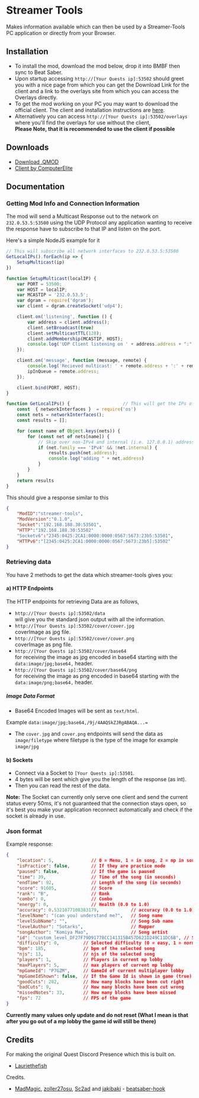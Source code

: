 # Streamer Tools

Makes information available which can then be used by a Streamer-Tools PC application or directly from your Browser.

## Installation
- To install the mod, download the mod below, drop it into BMBF then sync to Beat Saber.
- Upon startup accessing `http://[Your Quests ip]:53502` should greet you with a nice page from which you can get the Download Link for the client and a link to the overlays site from which you can access the Overlays directly.
- To get the mod working on your PC you may want to download the official client. The client and installation instructions are [here](https://github.com/ComputerElite/streamer-tools-client).
- Alternatively you can access `http://[Your Quests ip]:53502/overlays` where you'll find the overlays for use without the client, <br><b>Please Note, that it is recommended to use the client if possible</b>

## Downloads
- [Download .QMOD](https://github.com/EnderdracheLP/streamer-tools/releases/latest)
- [Client by ComputerElite](https://github.com/ComputerElite/streamer-tools-client)

## Documentation
### Getting Mod Info and Connection Information
The mod will send a Multicast Response out to the network on `232.0.53.5:53500` using the UDP Protocol any application wanting to receive the response have to subscribe to that IP and listen on the port.

Here's a simple NodeJS example for it

```js
// This will subscribe all network interfaces to 232.0.53.5:53500
GetLocalIPs().forEach(ip => {
    SetupMulticast(ip)
})

function SetupMulticast(localIP) {
    var PORT = 53500;
    var HOST = localIP;
    var MCASTIP = '232.0.53.5';
    var dgram = require('dgram');
    var client = dgram.createSocket('udp4');

    client.on('listening', function () {
        var address = client.address();
        client.setBroadcast(true)
        client.setMulticastTTL(128); 
        client.addMembership(MCASTIP, HOST);
        console.log('UDP Client listening on ' + address.address + ":" + address.port);
    });

    client.on('message', function (message, remote) {   
        console.log('Recieved multicast: ' + remote.address + ':' + remote.port +' - ' + message);
        ipInQueue = remote.address;
    });

    client.bind(PORT, HOST);
}

function GetLocalIPs() {                    // This will get the IPs of all network interfaces
	const  { networkInterfaces }  = require('os')
    const nets = networkInterfaces();
    const results = [];

    for (const name of Object.keys(nets)) {
        for (const net of nets[name]) {
            // Skip over non-IPv4 and internal (i.e. 127.0.0.1) addresses
            if (net.family === 'IPv4' && !net.internal) {
                results.push(net.address);
                console.log("adding " + net.address)
            }
        }
    }
    return results
}
```

This should give a response similar to this

```json
{
    "ModID":"streamer-tools",
    "ModVersion":"0.1.0",
    "Socket":"192.168.188.30:53501",
    "HTTP":"192.168.188.30:53502"
    "Socketv6":"2345:0425:2CA1:0000:0000:0567:5673:23b5:53501",
    "HTTPv6":"[2345:0425:2CA1:0000:0000:0567:5673:23b5]:53502"
}
```

### Retrieving data
You have 2 methods to get the data which streamer-tools gives you:

#### a) **HTTP Endpoints**

The HTTP endpoints for retrieving Data are as follows, 
- `http://[Your Quests ip]:53502/data` <br> will give you the standard json output with all the information.
- `http://[Your Quests ip]:53502/cover/cover.jpg` <br> coverImage as jpg file.
- `http://[Your Quests ip]:53502/cover/cover.png` <br>coverImage as png file.
- `http://[Your Quests ip]:53502/cover/base64` <br> for receiving the image as jpg encoded in base64 starting with the `data:image/jpg;base64,` header.
- `http://[Your Quests ip]:53502/cover/base64/png` <br> for receiving the image as png encoded in base64 starting with the `data:image/png;base64,` header.

##### Image Data Format

- Base64 Encoded Images will be sent as `text/html`.

Example `data:image/jpg;base64,/9j/4AAQSkZJRgABAQA...=`

- The `cover.jpg` and `cover.png` endpoints will send the data as `image/filetype` where filetype is the type of the image for example `image/jpg` 

#### b) **Sockets**

- Connect via a Socket to `[Your Quests ip]:53501`.
- 4 bytes will be sent which give you the length of the response (as int). 
- Then you can read the rest of the data. 
 
**Note:** The Socket can currently only serve one client and send the current status every 50ms, it's not guaranteed that the connection stays open, so it's best you make your application reconnect automatically and check if the socket is already in use.

### Json format
Example response:
```json
{
    "location": 5,              // 0 = Menu, 1 = in song, 2 = mp in song, 3 = tutorial, 4 = campaign, 5 = in mp lobby
    "isPractice": false,        // If they are practice mode
    "paused": false,            // If the game is paused
    "time": 39,                 // Time of the song (in seconds)
    "endTime": 92,              // Length of the song (in seconds)
    "score": 91605,             // Score
    "rank": "B",                // Rank
    "combo": 0,                 // Combo
    "energy": 0,                // Health (0.0 to 1.0)
    "accuracy": 0.5321077108383179,            // accuracy (0.0 to 1.0)
    "levelName": "(can you) understand me?",   // Song name
    "levelSubName": "",                        // Song Sub name
    "levelAuthor": "Sotarks",                  // Mapper
    "songAuthor": "Komiya Mao",                // Song artist
    "id": "custom_level_DF27F79D91778CC141315B457D621D249C11DC6B", // Song id (remove "custom_level_" to get hash)
    "difficulty": 0,         // Selected difficulty (0 = easy, 1 = normal, 2 = hard, 3 = expert, 4 = expert +)
    "bpm": 185,              // bpm of the selected song
    "njs": 13,               // njs of the selected song
    "players": 1,            // Players in current mp lobby
    "maxPlayers": 5,         // max players of current mp lobby
    "mpGameId": "P7GZM",     // GameId of current multiplayer lobby
    "mpGameIdShown": false,  // If the Game Id is shown in game (true) or as ***** (false)
    "goodCuts": 282,         // How many blocks have been cut right
    "badCuts": 9,            // How many blocks have been cut wrong
    "missedNotes": 33,       // How many blocks have been missed
    "fps": 72                // FPS of the game
}
```
**Currently many values only update and do not reset (What I mean is that after you go out of a mp lobby the game id will still be there)**

## Credits
For making the original Quest Discord Presence which this is built on.
* [Lauriethefish](https://github.com/Lauriethefish)

Credits.
* [MadMagic](https://github.com/madmagic007), [zoller27osu](https://github.com/zoller27osu), [Sc2ad](https://github.com/Sc2ad) and [jakibaki](https://github.com/jakibaki) - [beatsaber-hook](https://github.com/sc2ad/beatsaber-hook)
